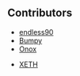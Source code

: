 ﻿## Contributors

* [endless90](Contributors?c=endless90)
* [Bumpy](Contributors?c=Bumpy)
* [Onox](Contributors?c=Onox)

[//]: # (Always last)
* [XETH](Contributors?c=XETH)